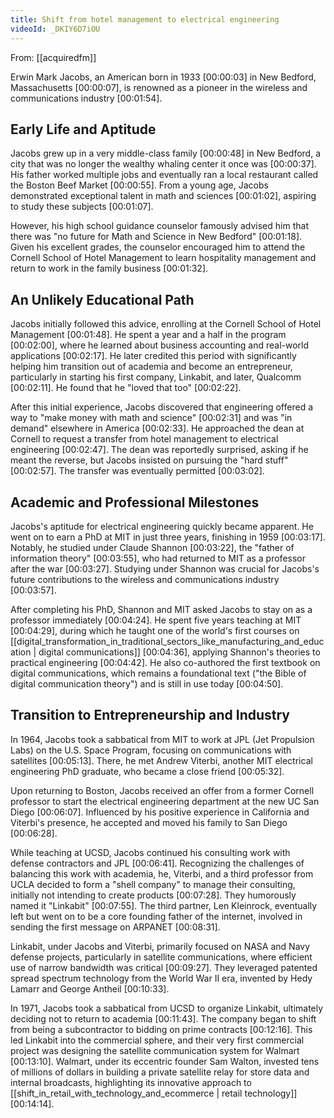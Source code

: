 ```yaml
---
title: Shift from hotel management to electrical engineering
videoId: _DKIY6D7iOU
---
```


From: [[acquiredfm]] <br/> 

Erwin Mark Jacobs, an American born in 1933 <a class="yt-timestamp" data-t="00:00:03">[00:00:03]</a> in New Bedford, Massachusetts <a class="yt-timestamp" data-t="00:00:07">[00:00:07]</a>, is renowned as a pioneer in the wireless and communications industry <a class="yt-timestamp" data-t="00:01:54">[00:01:54]</a>.

## Early Life and Aptitude

Jacobs grew up in a very middle-class family <a class="yt-timestamp" data-t="00:00:48">[00:00:48]</a> in New Bedford, a city that was no longer the wealthy whaling center it once was <a class="yt-timestamp" data-t="00:00:37">[00:00:37]</a>. His father worked multiple jobs and eventually ran a local restaurant called the Boston Beef Market <a class="yt-timestamp" data-t="00:00:55">[00:00:55]</a>. From a young age, Jacobs demonstrated exceptional talent in math and sciences <a class="yt-timestamp" data-t="00:01:02">[00:01:02]</a>, aspiring to study these subjects <a class="yt-timestamp" data-t="00:01:07">[00:01:07]</a>.

However, his high school guidance counselor famously advised him that there was "no future for Math and Science in New Bedford" <a class="yt-timestamp" data-t="00:01:18">[00:01:18]</a>. Given his excellent grades, the counselor encouraged him to attend the Cornell School of Hotel Management to learn hospitality management and return to work in the family business <a class="yt-timestamp" data-t="00:01:32">[00:01:32]</a>.

## An Unlikely Educational Path

Jacobs initially followed this advice, enrolling at the Cornell School of Hotel Management <a class="yt-timestamp" data-t="00:01:48">[00:01:48]</a>. He spent a year and a half in the program <a class="yt-timestamp" data-t="00:02:00">[00:02:00]</a>, where he learned about business accounting and real-world applications <a class="yt-timestamp" data-t="00:02:17">[00:02:17]</a>. He later credited this period with significantly helping him transition out of academia and become an entrepreneur, particularly in starting his first company, Linkabit, and later, Qualcomm <a class="yt-timestamp" data-t="00:02:11">[00:02:11]</a>. He found that he "loved that too" <a class="yt-timestamp" data-t="00:02:22">[00:02:22]</a>.

After this initial experience, Jacobs discovered that engineering offered a way to "make money with math and science" <a class="yt-timestamp" data-t="00:02:31">[00:02:31]</a> and was "in demand" elsewhere in America <a class="yt-timestamp" data-t="00:02:33">[00:02:33]</a>. He approached the dean at Cornell to request a transfer from hotel management to electrical engineering <a class="yt-timestamp" data-t="00:02:47">[00:02:47]</a>. The dean was reportedly surprised, asking if he meant the reverse, but Jacobs insisted on pursuing the "hard stuff" <a class="yt-timestamp" data-t="00:02:57">[00:02:57]</a>. The transfer was eventually permitted <a class="yt-timestamp" data-t="00:03:02">[00:03:02]</a>.

## Academic and Professional Milestones

Jacobs's aptitude for electrical engineering quickly became apparent. He went on to earn a PhD at MIT in just three years, finishing in 1959 <a class="yt-timestamp" data-t="00:03:17">[00:03:17]</a>. Notably, he studied under Claude Shannon <a class="yt-timestamp" data-t="00:03:22">[00:03:22]</a>, the "father of information theory" <a class="yt-timestamp" data-t="00:03:55">[00:03:55]</a>, who had returned to MIT as a professor after the war <a class="yt-timestamp" data-t="00:03:27">[00:03:27]</a>. Studying under Shannon was crucial for Jacobs's future contributions to the wireless and communications industry <a class="yt-timestamp" data-t="00:03:57">[00:03:57]</a>.

After completing his PhD, Shannon and MIT asked Jacobs to stay on as a professor immediately <a class="yt-timestamp" data-t="00:04:24">[00:04:24]</a>. He spent five years teaching at MIT <a class="yt-timestamp" data-t="00:04:29">[00:04:29]</a>, during which he taught one of the world's first courses on [[digital_transformation_in_traditional_sectors_like_manufacturing_and_education | digital communications]] <a class="yt-timestamp" data-t="00:04:36">[00:04:36]</a>, applying Shannon's theories to practical engineering <a class="yt-timestamp" data-t="00:04:42">[00:04:42]</a>. He also co-authored the first textbook on digital communications, which remains a foundational text ("the Bible of digital communication theory") and is still in use today <a class="yt-timestamp" data-t="00:04:50">[00:04:50]</a>.

## Transition to Entrepreneurship and Industry

In 1964, Jacobs took a sabbatical from MIT to work at JPL (Jet Propulsion Labs) on the U.S. Space Program, focusing on communications with satellites <a class="yt-timestamp" data-t="00:05:13">[00:05:13]</a>. There, he met Andrew Viterbi, another MIT electrical engineering PhD graduate, who became a close friend <a class="yt-timestamp" data-t="00:05:32">[00:05:32]</a>.

Upon returning to Boston, Jacobs received an offer from a former Cornell professor to start the electrical engineering department at the new UC San Diego <a class="yt-timestamp" data-t="00:06:07">[00:06:07]</a>. Influenced by his positive experience in California and Viterbi's presence, he accepted and moved his family to San Diego <a class="yt-timestamp" data-t="00:06:28">[00:06:28]</a>.

While teaching at UCSD, Jacobs continued his consulting work with defense contractors and JPL <a class="yt-timestamp" data-t="00:06:41">[00:06:41]</a>. Recognizing the challenges of balancing this work with academia, he, Viterbi, and a third professor from UCLA decided to form a "shell company" to manage their consulting, initially not intending to create products <a class="yt-timestamp" data-t="00:07:28">[00:07:28]</a>. They humorously named it "Linkabit" <a class="yt-timestamp" data-t="00:07:55">[00:07:55]</a>. The third partner, Len Kleinrock, eventually left but went on to be a core founding father of the internet, involved in sending the first message on ARPANET <a class="yt-timestamp" data-t="00:08:31">[00:08:31]</a>.

Linkabit, under Jacobs and Viterbi, primarily focused on NASA and Navy defense projects, particularly in satellite communications, where efficient use of narrow bandwidth was critical <a class="yt-timestamp" data-t="00:09:27">[00:09:27]</a>. They leveraged patented spread spectrum technology from the World War II era, invented by Hedy Lamarr and George Antheil <a class="yt-timestamp" data-t="00:10:33">[00:10:33]</a>.

In 1971, Jacobs took a sabbatical from UCSD to organize Linkabit, ultimately deciding not to return to academia <a class="yt-timestamp" data-t="00:11:43">[00:11:43]</a>. The company began to shift from being a subcontractor to bidding on prime contracts <a class="yt-timestamp" data-t="00:12:16">[00:12:16]</a>. This led Linkabit into the commercial sphere, and their very first commercial project was designing the satellite communication system for Walmart <a class="yt-timestamp" data-t="00:13:10">[00:13:10]</a>. Walmart, under its eccentric founder Sam Walton, invested tens of millions of dollars in building a private satellite relay for store data and internal broadcasts, highlighting its innovative approach to [[shift_in_retail_with_technology_and_ecommerce | retail technology]] <a class="yt-timestamp" data-t="00:14:14">[00:14:14]</a>.
